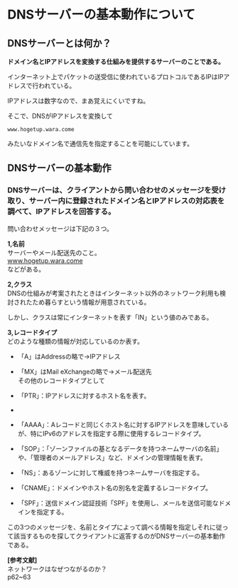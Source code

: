 # DNSサーバーの基本動作について

## DNSサーバーとは何か？    

**ドメイン名とIPアドレスを変換する仕組みを提供するサーバーのことである。**  

インターネット上でパケットの送受信に使われているプロトコルであるIPはIPアドレスで行われている。  

IPアドレスは数字なので、まあ覚えにくいですね。  

そこで、DNSがIPアドレスを変換して  

`www.hogetup.wara.come`  

みたいなドメイン名で通信先を指定することを可能にしています。  

## DNSサーバーの基本動作  

### DNSサーバーは、クライアントから問い合わせのメッセージを受け取り、サーバー内に登録されたドメイン名とIPアドレスの対応表を調べて、IPアドレスを回答する。  

問い合わせメッセージは下記の３つ。

**1,名前**  
サーバーやメール配送先のこと。  
www.hogetup.wara.come  
などがある。  

**2,クラス**  
DNSの仕組みが考案されたときはインターネット以外のネットワーク利用も検討されたため暮らすという情報が用意されている。

しかし、クラスは常にインターネットを表す「IN」という値のみである。  

**3,レコードタイプ**  
どのような種類の情報が対応しているのか表す。  

* 「A」はAddressの略で→IPアドレス  

* 「MX」はMail eXchangeの略で→メール配送先  
その他のレコードタイプとして  

* 「PTR」：IPアドレスに対するホスト名を表す。   
*
* 「AAAA」：Aレコードと同じくホスト名に対するIPアドレスを意味しているが、特にIPv6のアドレスを指定する際に使用するレコードタイプ。

* 「SOP」：「ゾーンファイルの基となるデータを持つネームサーバの名前」や、「管理者のメールアドレス」など、ドメインの管理情報を表す。  


* 「NS」：あるゾーンに対して権威を持つネームサーバを指定する。  

* 「CNAME」：ドメインやホスト名の別名を定義するレコードタイプ。

* 「SPF」：送信ドメイン認証技術「SPF」を使用し、メールを送信可能なドメインを指定する。  


この3つのメッセージを、名前とタイプによって調べる情報を指定しそれに従って該当するものを探してクライアントに返答するのがDNSサーバーの基本動作である。

**[参考文献]**  
ネットワークはなぜつながるのか？    
p62~63
